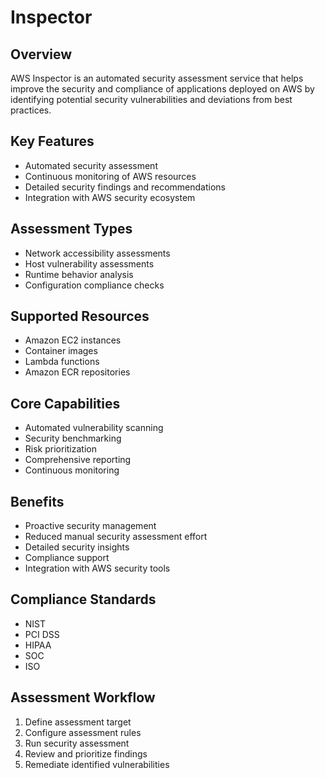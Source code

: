 # Inspector

## Overview
AWS Inspector is an automated security assessment service that helps improve the security and compliance of applications deployed on AWS by identifying potential security vulnerabilities and deviations from best practices.

## Key Features
- Automated security assessment
- Continuous monitoring of AWS resources
- Detailed security findings and recommendations
- Integration with AWS security ecosystem

## Assessment Types
- Network accessibility assessments
- Host vulnerability assessments
- Runtime behavior analysis
- Configuration compliance checks

## Supported Resources
- Amazon EC2 instances
- Container images
- Lambda functions
- Amazon ECR repositories

## Core Capabilities
- Automated vulnerability scanning
- Security benchmarking
- Risk prioritization
- Comprehensive reporting
- Continuous monitoring

## Benefits
- Proactive security management
- Reduced manual security assessment effort
- Detailed security insights
- Compliance support
- Integration with AWS security tools

## Compliance Standards
- NIST
- PCI DSS
- HIPAA
- SOC
- ISO

## Assessment Workflow
1. Define assessment target
2. Configure assessment rules
3. Run security assessment
4. Review and prioritize findings
5. Remediate identified vulnerabilities

